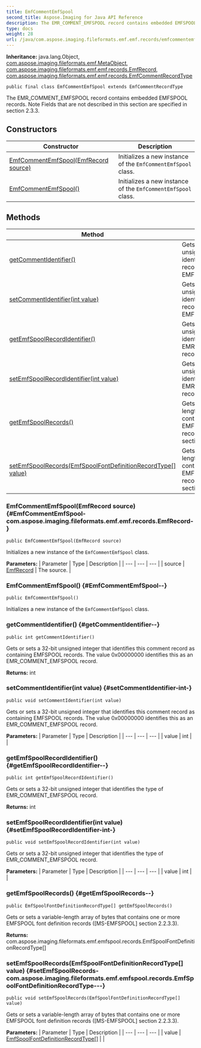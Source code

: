 ```yaml
---
title: EmfCommentEmfSpool
second_title: Aspose.Imaging for Java API Reference
description: The EMR_COMMENT_EMFSPOOL record contains embedded EMFSPOOL records.
type: docs
weight: 28
url: /java/com.aspose.imaging.fileformats.emf.emf.records/emfcommentemfspool/
---
```

**Inheritance:**
java.lang.Object, [com.aspose.imaging.fileformats.emf.MetaObject](../../com.aspose.imaging.fileformats.emf/metaobject), [com.aspose.imaging.fileformats.emf.emf.records.EmfRecord](../../com.aspose.imaging.fileformats.emf.emf.records/emfrecord), [com.aspose.imaging.fileformats.emf.emf.records.EmfCommentRecordType](../../com.aspose.imaging.fileformats.emf.emf.records/emfcommentrecordtype)
```
public final class EmfCommentEmfSpool extends EmfCommentRecordType
```

The EMR\_COMMENT\_EMFSPOOL record contains embedded EMFSPOOL records. Note Fields that are not described in this section are specified in section 2.3.3.
## Constructors

| Constructor | Description |
| --- | --- |
| [EmfCommentEmfSpool(EmfRecord source)](#EmfCommentEmfSpool-com.aspose.imaging.fileformats.emf.emf.records.EmfRecord-) | Initializes a new instance of the `EmfCommentEmfSpool` class. |
| [EmfCommentEmfSpool()](#EmfCommentEmfSpool--) | Initializes a new instance of the `EmfCommentEmfSpool` class. |
## Methods

| Method | Description |
| --- | --- |
| [getCommentIdentifier()](#getCommentIdentifier--) | Gets or sets a 32-bit unsigned integer that identifies this comment record as containing EMFSPOOL records. |
| [setCommentIdentifier(int value)](#setCommentIdentifier-int-) | Gets or sets a 32-bit unsigned integer that identifies this comment record as containing EMFSPOOL records. |
| [getEmfSpoolRecordIdentifier()](#getEmfSpoolRecordIdentifier--) | Gets or sets a 32-bit unsigned integer that identifies the type of EMR\_COMMENT\_EMFSPOOL record. |
| [setEmfSpoolRecordIdentifier(int value)](#setEmfSpoolRecordIdentifier-int-) | Gets or sets a 32-bit unsigned integer that identifies the type of EMR\_COMMENT\_EMFSPOOL record. |
| [getEmfSpoolRecords()](#getEmfSpoolRecords--) | Gets or sets a variable-length array of bytes that contains one or more EMFSPOOL font definition records ([MS-EMFSPOOL] section 2.2.3.3). |
| [setEmfSpoolRecords(EmfSpoolFontDefinitionRecordType[] value)](#setEmfSpoolRecords-com.aspose.imaging.fileformats.emf.emfspool.records.EmfSpoolFontDefinitionRecordType---) | Gets or sets a variable-length array of bytes that contains one or more EMFSPOOL font definition records ([MS-EMFSPOOL] section 2.2.3.3). |
### EmfCommentEmfSpool(EmfRecord source) {#EmfCommentEmfSpool-com.aspose.imaging.fileformats.emf.emf.records.EmfRecord-}
```
public EmfCommentEmfSpool(EmfRecord source)
```


Initializes a new instance of the `EmfCommentEmfSpool` class.

**Parameters:**
| Parameter | Type | Description |
| --- | --- | --- |
| source | [EmfRecord](../../com.aspose.imaging.fileformats.emf.emf.records/emfrecord) | The source. |

### EmfCommentEmfSpool() {#EmfCommentEmfSpool--}
```
public EmfCommentEmfSpool()
```


Initializes a new instance of the `EmfCommentEmfSpool` class.

### getCommentIdentifier() {#getCommentIdentifier--}
```
public int getCommentIdentifier()
```


Gets or sets a 32-bit unsigned integer that identifies this comment record as containing EMFSPOOL records. The value 0x00000000 identifies this as an EMR\_COMMENT\_EMFSPOOL record.

**Returns:**
int
### setCommentIdentifier(int value) {#setCommentIdentifier-int-}
```
public void setCommentIdentifier(int value)
```


Gets or sets a 32-bit unsigned integer that identifies this comment record as containing EMFSPOOL records. The value 0x00000000 identifies this as an EMR\_COMMENT\_EMFSPOOL record.

**Parameters:**
| Parameter | Type | Description |
| --- | --- | --- |
| value | int |  |

### getEmfSpoolRecordIdentifier() {#getEmfSpoolRecordIdentifier--}
```
public int getEmfSpoolRecordIdentifier()
```


Gets or sets a 32-bit unsigned integer that identifies the type of EMR\_COMMENT\_EMFSPOOL record.

**Returns:**
int
### setEmfSpoolRecordIdentifier(int value) {#setEmfSpoolRecordIdentifier-int-}
```
public void setEmfSpoolRecordIdentifier(int value)
```


Gets or sets a 32-bit unsigned integer that identifies the type of EMR\_COMMENT\_EMFSPOOL record.

**Parameters:**
| Parameter | Type | Description |
| --- | --- | --- |
| value | int |  |

### getEmfSpoolRecords() {#getEmfSpoolRecords--}
```
public EmfSpoolFontDefinitionRecordType[] getEmfSpoolRecords()
```


Gets or sets a variable-length array of bytes that contains one or more EMFSPOOL font definition records ([MS-EMFSPOOL] section 2.2.3.3).

**Returns:**
com.aspose.imaging.fileformats.emf.emfspool.records.EmfSpoolFontDefinitionRecordType[]
### setEmfSpoolRecords(EmfSpoolFontDefinitionRecordType[] value) {#setEmfSpoolRecords-com.aspose.imaging.fileformats.emf.emfspool.records.EmfSpoolFontDefinitionRecordType---}
```
public void setEmfSpoolRecords(EmfSpoolFontDefinitionRecordType[] value)
```


Gets or sets a variable-length array of bytes that contains one or more EMFSPOOL font definition records ([MS-EMFSPOOL] section 2.2.3.3).

**Parameters:**
| Parameter | Type | Description |
| --- | --- | --- |
| value | [EmfSpoolFontDefinitionRecordType\[\]](../../com.aspose.imaging.fileformats.emf.emfspool.records/emfspoolfontdefinitionrecordtype) |  |

